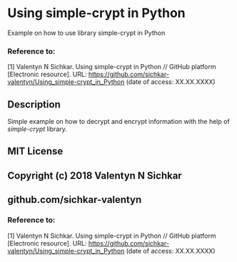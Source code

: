 # Using simple-crypt in Python
Example on how to use library simple-crypt in Python

### Reference to:
[1] Valentyn N Sichkar. Using simple-crypt in Python // GitHub platform [Electronic resource]. URL: https://github.com/sichkar-valentyn/Using_simple-crypt_in_Python (date of access: XX.XX.XXXX)

## Description
Simple example on how to decrypt and encrypt information with the help of _simple-crypt_ library.

## MIT License
## Copyright (c) 2018 Valentyn N Sichkar
## github.com/sichkar-valentyn
### Reference to:
[1] Valentyn N Sichkar. Using simple-crypt in Python // GitHub platform [Electronic resource]. URL: https://github.com/sichkar-valentyn/Using_simple-crypt_in_Python (date of access: XX.XX.XXXX)
